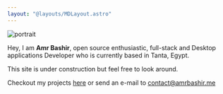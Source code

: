 ```yaml
---
layout: "@layouts/MDLayout.astro"
---
```


<img src="/portrait.jpg" alt="portrait" class="w-50 h-50 rd-50% lt-md:mx-auto" />


Hey, I am **Amr Bashir**, open source enthusiastic, full-stack and Desktop applications Developer who is currently based in Tanta, Egypt.

This site is under construction but feel free to look around.

Checkout my projects [here](/projects) or send an e-mail to [contact@amrbashir.me](mailto:contact@amrbashir.me)
